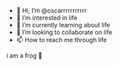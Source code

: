 - 👋 Hi, I’m @oscarrrrrrrrrrr
- 👀 I’m interested in life
- 🌱 I’m currently learning about life
- 💞️ I’m looking to collaborate on life
- 📫 How to reach me through life 

i am a frog 🦥

